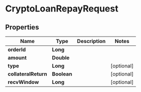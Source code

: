 

# CryptoLoanRepayRequest


## Properties

| Name | Type | Description | Notes |
|------------ | ------------- | ------------- | -------------|
|**orderId** | **Long** |  |  |
|**amount** | **Double** |  |  |
|**type** | **Long** |  |  [optional] |
|**collateralReturn** | **Boolean** |  |  [optional] |
|**recvWindow** | **Long** |  |  [optional] |



